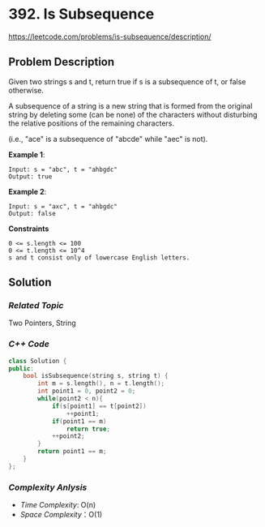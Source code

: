 # 392. Is Subsequence
https://leetcode.com/problems/is-subsequence/description/

## Problem Description

Given two strings s and t, return true if s is a subsequence of t, or false otherwise.

A subsequence of a string is a new string that is formed from the original string by deleting some (can be none) of the characters without disturbing the relative positions of the remaining characters.

(i.e., "ace" is a subsequence of "abcde" while "aec" is not).

**Example 1**:
```
Input: s = "abc", t = "ahbgdc"
Output: true
```
**Example 2**:
```
Input: s = "axc", t = "ahbgdc"
Output: false
```

**Constraints**
```
0 <= s.length <= 100
0 <= t.length <= 10^4
s and t consist only of lowercase English letters.
```

## Solution

### _Related Topic_
   Two Pointers, String

### _C++ Code_
```cpp
class Solution {
public:
    bool isSubsequence(string s, string t) {
        int m = s.length(), n = t.length();
        int point1 = 0, point2 = 0;
        while(point2 < n){
            if(s[point1] == t[point2])
                ++point1;
            if(point1 == m)
                return true; 
            ++point2;
        }
        return point1 == m;
    }
};
```

### _Complexity Anlysis_
- _Time Complexity_: O(n)
- _Space Complexity_：O(1)
